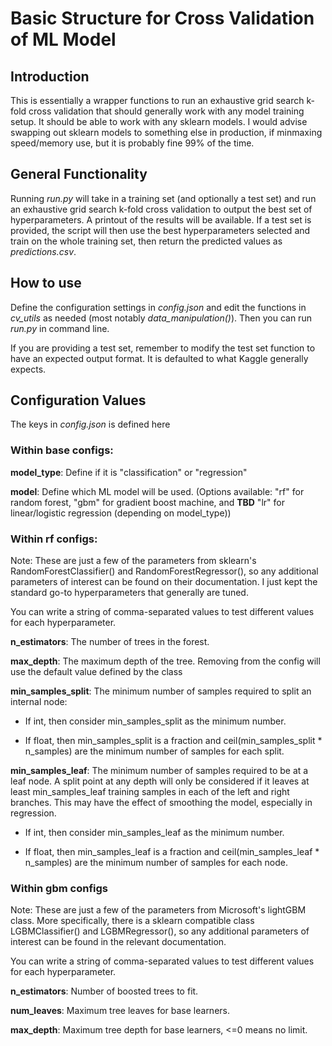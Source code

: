 # Basic Structure for Cross Validation of ML Model

## Introduction

This is essentially a wrapper functions to run an exhaustive grid search 
k-fold cross validation that should generally work with any model training 
setup. It should be able to work with any sklearn models. I would advise 
swapping out sklearn models to something else in production, if minmaxing 
speed/memory use, but it is probably fine 99% of the time. 

## General Functionality 

Running *run.py* will take in a training set (and optionally a test set) and 
run an exhaustive grid search k-fold cross validation to output the best set 
of hyperparameters. A printout of the results will be available. If a test set 
is provided, the script will then use the best hyperparameters selected and 
train on the whole training set, then return the predicted values 
as *predictions.csv*.

## How to use

Define the configuration settings in *config.json* and edit the functions in
*cv_utils* as needed (most notably *data_manipulation()*). Then you can run 
*run.py* in command line. 

If you are providing a test set, remember to modify the test set function 
to have an expected output format. It is defaulted to what Kaggle generally 
expects. 

## Configuration Values

The keys in *config.json* is defined here

### Within base configs:

**model_type**: Define if it is "classification" or "regression"

**model**: Define which ML model will be used. (Options available: "rf" for 
random forest, "gbm" for gradient boost machine, and **TBD** "lr" for linear/logistic 
regression (depending on model_type))

### Within rf configs:

Note: These are just a few of the parameters from sklearn's 
RandomForestClassifier() and RandomForestRegressor(), so any additional 
parameters of interest can be found on their documentation. I just kept the 
standard go-to hyperparameters that generally are tuned.

You can write a string of comma-separated values to test different values for 
each hyperparameter. 

**n_estimators**: The number of trees in the forest. 

**max_depth**: The maximum depth of the tree. Removing from the config will 
use the default value defined by the class

**min_samples_split**: The minimum number of samples required to split an 
internal node:

* If int, then consider min_samples_split as the minimum number.

* If float, then min_samples_split is a fraction and ceil(min_samples_split * 
n_samples) are the minimum number of samples for each split.

**min_samples_leaf**: The minimum number of samples required to be at a leaf 
node. A split point at any depth will only be considered if it leaves at 
least min_samples_leaf training samples in each of the left and right 
branches. This may have the effect of smoothing the model, especially in 
regression.

* If int, then consider min_samples_leaf as the minimum number.

* If float, then min_samples_leaf is a fraction and ceil(min_samples_leaf * 
n_samples) are the minimum number of samples for each node.

### Within gbm configs

Note: These are just a few of the parameters from Microsoft's lightGBM class. 
More specifically, there is a sklearn compatible class LGBMClassifier() and 
LGBMRegressor(), so any additional parameters of interest can be found in the 
relevant documentation. 

You can write a string of comma-separated values to test different values for 
each hyperparameter. 

**n_estimators**: Number of boosted trees to fit.

**num_leaves**: Maximum tree leaves for base learners.

**max_depth**: Maximum tree depth for base learners, <=0 means no limit.